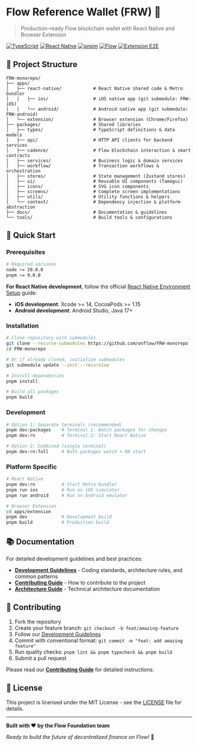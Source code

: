 # Flow Reference Wallet (FRW) 🌊

> Production-ready Flow blockchain wallet with React Native and Browser
> Extension

[![TypeScript](https://img.shields.io/badge/TypeScript-5.7-blue)](https://www.typescriptlang.org/)
[![React Native](https://img.shields.io/badge/React%20Native-0.80-green)](https://reactnative.dev/)
[![pnpm](https://img.shields.io/badge/pnpm-10.14-orange)](https://pnpm.io/)
[![Flow](https://img.shields.io/badge/Flow-Blockchain-purple)](https://flow.com/)
[![Extension E2E](https://img.shields.io/github/actions/workflow/status/onflow/FRW-monorepo/extension-e2e.yml?label=extension%20e2e)](https://github.com/onflow/FRW-monorepo/actions/workflows/extension-e2e.yml)

## 📁 Project Structure

```
FRW-monorepo/
├── apps/
│   ├── react-native/            # React Native shared code & Metro bundler
│   │   ├── ios/                 # iOS native app (git submodule: FRW-iOS)
│   │   └── android/             # Android native app (git submodule: FRW-android)
│   └── extension/               # Browser extension (Chrome/Firefox)
├── packages/                    # Shared libraries
│   ├── types/                   # TypeScript definitions & data models
│   ├── api/                     # HTTP API clients for backend services
│   ├── cadence/                 # Flow blockchain interaction & smart contracts
│   ├── services/                # Business logic & domain services
│   ├── workflow/                # Transaction workflows & orchestration
│   ├── stores/                  # State management (Zustand stores)
│   ├── ui/                      # Reusable UI components (Tamagui)
│   ├── icons/                   # SVG icon components
│   ├── screens/                 # Complete screen implementations
│   ├── utils/                   # Utility functions & helpers
│   └── context/                 # Dependency injection & platform abstraction
├── docs/                        # Documentation & guidelines
└── tools/                       # Build tools & configurations
```

## 🚀 Quick Start

### Prerequisites

```bash
# Required versions
node >= 20.0.0
pnpm >= 9.0.0
```

**For React Native development**, follow the official
[React Native Environment Setup](https://reactnative.dev/docs/set-up-your-environment)
guide:

- **iOS development**: Xcode >= 14, CocoaPods >= 1.15
- **Android development**: Android Studio, Java 17+

### Installation

```bash
# Clone repository with submodules
git clone --recurse-submodules https://github.com/onflow/FRW-monorepo
cd FRW-monorepo

# Or if already cloned, initialize submodules
git submodule update --init --recursive

# Install dependencies
pnpm install

# Build all packages
pnpm build
```

### Development

```bash
# Option 1: Separate terminals (recommended)
pnpm dev:packages    # Terminal 1: Watch packages for changes
pnpm dev:rn          # Terminal 2: Start React Native

# Option 2: Combined (single terminal)
pnpm dev:rn:full     # Both packages watch + RN start
```

### Platform Specific

```bash
# React Native
pnpm dev:rn          # Start Metro bundler
pnpm run ios         # Run on iOS simulator
pnpm run android     # Run on Android emulator

# Browser Extension
cd apps/extension
pnpm dev             # Development build
pnpm build           # Production build
```

## 📚 Documentation

For detailed development guidelines and best practices:

- **[Development Guidelines](./docs/DEVELOPMENT_GUIDELINES.md)** - Coding
  standards, architecture rules, and common patterns
- **[Contributing Guide](./docs/CONTRIBUTING.md)** - How to contribute to the
  project
- **[Architecture Guide](./docs/ARCHITECTURE.md)** - Technical architecture
  documentation

## 🤝 Contributing

1. Fork the repository
2. Create your feature branch: `git checkout -b feat/amazing-feature`
3. Follow our [Development Guidelines](./docs/DEVELOPMENT_GUIDELINES.md)
4. Commit with conventional format: `git commit -m "feat: add amazing feature"`
5. Run quality checks: `pnpm lint && pnpm typecheck && pnpm build`
6. Submit a pull request

Please read our **[Contributing Guide](./docs/CONTRIBUTING.md)** for detailed
instructions.

## 📄 License

This project is licensed under the MIT License - see the [LICENSE](LICENSE) file
for details.

---

**Built with ❤️ by the Flow Foundation team**

_Ready to build the future of decentralized finance on Flow!_ 🚀
